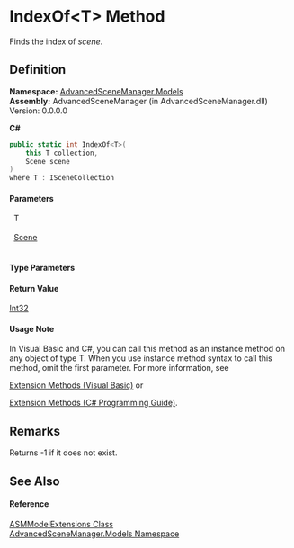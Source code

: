 # IndexOf&lt;T&gt; Method


Finds the index of *scene*.



## Definition
**Namespace:** <a href="N_AdvancedSceneManager_Models">AdvancedSceneManager.Models</a>  
**Assembly:** AdvancedSceneManager (in AdvancedSceneManager.dll) Version: 0.0.0.0

**C#**
``` C#
public static int IndexOf<T>(
	this T collection,
	Scene scene
)
where T : ISceneCollection

```



#### Parameters
<dl><dt>  T</dt><dd> </dd><dt>  <a href="T_AdvancedSceneManager_Models_Scene">Scene</a></dt><dd> </dd></dl>

#### Type Parameters
<dl><dt /><dd /></dl>

#### Return Value
<a href="https://learn.microsoft.com/dotnet/api/system.int32" target="_blank" rel="noopener noreferrer">Int32</a>

#### Usage Note
In Visual Basic and C#, you can call this method as an instance method on any object of type T. When you use instance method syntax to call this method, omit the first parameter. For more information, see <a href="https://docs.microsoft.com/dotnet/visual-basic/programming-guide/language-features/procedures/extension-methods" target="_blank" rel="noopener noreferrer">

Extension Methods (Visual Basic)</a> or <a href="https://docs.microsoft.com/dotnet/csharp/programming-guide/classes-and-structs/extension-methods" target="_blank" rel="noopener noreferrer">

Extension Methods (C# Programming Guide)</a>.

## Remarks
Returns -1 if it does not exist.

## See Also


#### Reference
<a href="T_AdvancedSceneManager_Models_ASMModelExtensions">ASMModelExtensions Class</a>  
<a href="N_AdvancedSceneManager_Models">AdvancedSceneManager.Models Namespace</a>  
